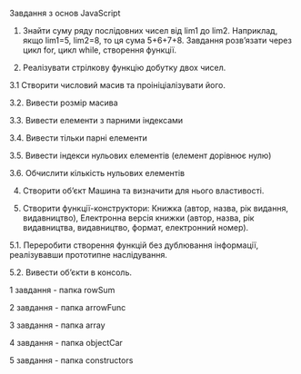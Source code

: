 Завдання з основ JavaScript

1. Знайти суму ряду послідовних чисел від lim1 до lim2. Наприклад, якщо lim1=5, lim2=8, то ця сума 5+6+7+8.  Завдання розв’язати через цикл for, цикл while, створення функції.
   
2. Реалізувати стрілкову функцію добутку двох чисел.

3.1 Створити числовий масив та проініціалізувати його. 

3.2. Вивести розмір масива 

3.3. Вивести елементи з парними індексами 

3.4. Вивести тільки парні елементи 

3.5. Вивести індекси нульових елементів (елемент дорівнює нулю) 

3.6. Обчислити кількість нульових елементів

4. Створити об’єкт Машина та визначити для нього властивості.
   
5. Створити функції-конструктори: Книжка (автор, назва, рік видання, видавництво), Електронна версія книжки (автор, назва, рік видавництва, видавництво, формат, електронний номер).
   
5.1. Переробити створення функцій без дублювання інформації, реалізувавши прототипне наслідування. 

5.2. Вивести об’єкти в консоль.

1 завдання - папка rowSum

2 завдання - папка arrowFunc

3 завдання - папка array

4 завдання - папка objectCar

5 завдання - папка constructors
